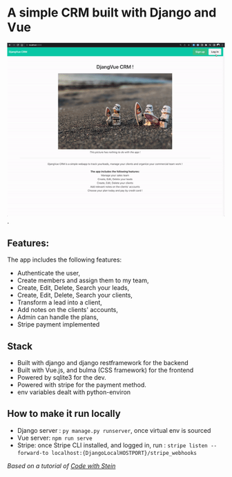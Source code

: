 # A simple CRM built with Django and Vue

![demo video](./demo.gif).

## Features:

The app includes the following features:

- Authenticate the user,
- Create members and assign them to my team,
- Create, Edit, Delete, Search your leads,
- Create, Edit, Delete, Search your clients,
- Transform a lead into a client,
- Add notes on the clients' accounts,
- Admin can handle the plans,
- Stripe payment implemented

## Stack

- Built with django and django restframework for the backend
- Built with Vue.js, and bulma (CSS framework) for the frontend
- Powered by sqlite3 for the dev.
- Powered with stripe for the payment method.
- env variables dealt with python-environ

## How to make it run locally

- Django server : `py manage.py runserver`, once virtual env is sourced
- Vue server: `npm run serve`
- Stripe: once Stripe CLI installed, and logged in, run : `stripe listen --forward-to localhost:{DjangoLocalHOSTPORT}/stripe_webhooks`

_Based on a tutorial of [Code with Stein](https://www.youtube.com/playlist?list=PLpyspNLjzwBl-u7Vh8mGfqqRKcVxHzqlp)_
